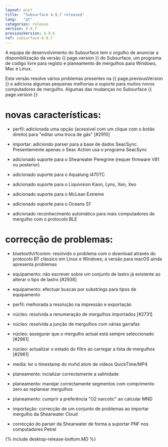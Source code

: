 ```yaml
---
layout: post
title:  "Subsurface 4.9.7 released"
lang:   "pt"
categories: release
version: 4.9.7
previousVersion: 4.9.6
ref: subsurface-4.9.7
---
```


A equipa de desenvolvimento do Subsurface tem o orgulho de anunciar a disponibilização da versão  {{ page.version }} do Subsurface, um programa de código livre para registo e planeamento de mergulhos para Windows, Mac e Linux.

Esta versão resolve vários problemas presentes na {{ page.previousVersion }} e adiciona algumas pequenas melhorias e suporte para muitos novos computadores de mergulho. Algumas das mudanças no Subsurface {{ page.version }}:

# novas características:

  - perfil: adicionada uma opção (acessível com um clique com o botão direito) para "editar uma troca de gás" [#2910]
  
  - importar: adiciondo parser para a base de dados SeacSync. Presentemente apenas o Seac Action usa o programa SeacSync

  - adicionado suporte para o Shearwater Peregrine (requer firmware V81 ou posterior)

  - adicionado suporte para o Aqualung i470TC

  - adicionado suporte para o Liquivision Kaon, Lynx, Xen, Xeo

  - adicionado suporte para o McLean Extreme

  - adicionado suporte para o Oceans S1

  - adicionado reconhecimento automático para mais computadores de mergulho com o protocolo BLE

# correcção de problemas:
  
  - bluetooth/rfcomm: resolvido o problema com o download através do protocolo BT clássico em Linux e Windows; a versão para macOS ainda apresenta problemas

  - equipamento: não escrever sobre um conjunto de lastro já existente ao alterar o tipo de lastro [#2938]

  - equipamento: efectuar buscas por substrings para tipos de equipamento

  - perfil: melhorada a resolução na impressão e exportação

  - núcleo: resolvida a renumeração de mergulhos importados [#2731]

  - núcleo: resolvida a junção de mergulhos com várias garrafas

  - núcleo: assegurar que o mergulho actual está sempre seleccionado [#2961]

  - núcleo: actualizar o estado do filtro ao carregar a lista de mergulhos [#2961]

  - media: ler o timestamp do mvhd atom de vídeos QuickTime/MP4

  - planeamento: incializar correctamente a salinidade

  - planeamento: manejar correctamente segmentos com comprimento zero ao replanear mergulhos

  - planeamento: cumprir a preferência "O2 narcotic" ao calcular MND

  - importação: correcção de um conjunto de problemas ao importar mergulho da Shearwater Cloud

  - correcção do parser da Shearwater de forma a suportar PNF nos computadores Petrel

{% include desktop-release-bottom.MD %}
